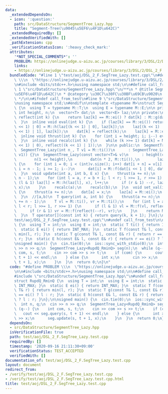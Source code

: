 ```yaml
---
data:
  _extendedDependsOn:
  - icon: ':question:'
    path: src/DataStructure/SegmentTree_Lazy.hpp
    title: "Segment-Tree(\u9045\u5EF6\u4F1D\u642C)"
  _extendedRequiredBy: []
  _extendedVerifiedWith: []
  _pathExtension: cpp
  _verificationStatusIcon: ':heavy_check_mark:'
  attributes:
    '*NOT_SPECIAL_COMMENTS*': ''
    PROBLEM: https://onlinejudge.u-aizu.ac.jp/courses/library/3/DSL/2/DSL_2_F
    links:
    - https://onlinejudge.u-aizu.ac.jp/courses/library/3/DSL/2/DSL_2_F
  bundledCode: "#line 1 \"test/aoj/DSL_2_F.SegTree_Lazy.test.cpp\"\n#define PROBLEM\
    \ \\\n  \"https://onlinejudge.u-aizu.ac.jp/courses/library/3/DSL/2/DSL_2_F\"\n\
    \n#include <bits/stdc++.h>\nusing namespace std;\n\n#define call_from_test\n#line\
    \ 1 \"src/DataStructure/SegmentTree_Lazy.hpp\"\n/**\n * @title Segment-Tree(\u9045\
    \u5EF6\u4F1D\u642C)\n * @category \u30C7\u30FC\u30BF\u69CB\u9020\n * @brief O(logN)\n\
    \ */\n\n#ifndef call_from_test\n#line 9 \"src/DataStructure/SegmentTree_Lazy.hpp\"\
    \nusing namespace std;\n#endif\n\ntemplate <typename M>\nstruct SegmentTree_Lazy\
    \ {\n  using T = typename M::T;\n  using E = typename M::E;\n\n private:\n  const\
    \ int height, n;\n  vector<T> dat;\n  vector<E> laz;\n\n private:\n  inline T\
    \ reflect(int k) {\n    return laz[k] == M::ei() ? dat[k] : M::g(dat[k], laz[k]);\n\
    \  }\n  inline void eval(int k) {\n    if (laz[k] == M::ei()) return;\n    laz[(k\
    \ << 1) | 0] = M::h(laz[(k << 1) | 0], laz[k]);\n    laz[(k << 1) | 1] = M::h(laz[(k\
    \ << 1) | 1], laz[k]);\n    dat[k] = reflect(k);\n    laz[k] = M::ei();\n  }\n\
    \  inline void thrust(int k) {\n    for (int i = height; i; i--) eval(k >> i);\n\
    \  }\n  inline void recalc(int k) {\n    while (k >>= 1) dat[k] = M::f(reflect((k\
    \ << 1) | 0), reflect((k << 1) | 1));\n  }\n\n public:\n  SegmentTree_Lazy() {}\n\
    \  SegmentTree_Lazy(int n_, T v1 = M::ti())\n      : SegmentTree_Lazy(vector<T>(n_,\
    \ v1)) {}\n  SegmentTree_Lazy(const vector<T>& v)\n      : height(ceil(log2(v.size()))),\n\
    \        n(1 << height),\n        dat(n * 2, M::ti()),\n        laz(n * 2, M::ei())\
    \ {\n    for (int i = 0; i < (int)v.size(); i++) dat[i + n] = v[i];\n    for (int\
    \ i = n - 1; i >= 1; i--)\n      dat[i] = M::f(dat[i << 1 | 0], dat[i << 1 | 1]);\n\
    \  }\n  void update(int a, int b, E x) {\n    thrust(a += n);\n    thrust(b +=\
    \ n - 1);\n    for (int l = a, r = b + 1; l < r; l >>= 1, r >>= 1) {\n      if\
    \ (l & 1) laz[l] = M::h(laz[l], x), l++;\n      if (r & 1) --r, laz[r] = M::h(laz[r],\
    \ x);\n    }\n    recalc(a);\n    recalc(b);\n  }\n  void set_val(int a, T x)\
    \ {\n    thrust(a += n);\n    dat[a] = x;\n    laz[a] = M::ei();\n    recalc(a);\n\
    \  }\n  //[a,b)\n  T query(int a, int b) {\n    thrust(a += n);\n    thrust(b\
    \ += n - 1);\n    T vl = M::ti(), vr = M::ti();\n    for (int l = a, r = b + 1;\
    \ l < r; l >>= 1, r >>= 1) {\n      if (l & 1) vl = M::f(vl, reflect(l++));\n\
    \      if (r & 1) vr = M::f(reflect(--r), vr);\n    }\n    return M::f(vl, vr);\n\
    \  }\n  T operator[](const int k) { return query(k, k + 1); }\n};\n#line 9 \"\
    test/aoj/DSL_2_F.SegTree_Lazy.test.cpp\"\n#undef call_from_test\n\nstruct RupdQ_RminQ\
    \ {\n  using T = int;\n  using E = int;\n  static T ti() { return INT_MAX; }\n\
    \  static E ei() { return INT_MAX; }\n  static T f(const T& l, const T& r) { return\
    \ min(l, r); }\n  static T g(const T& l, const E& r) { return r == ei() ? l :\
    \ r; }\n  static E h(const E& l, const E& r) { return r == ei() ? l : r; }\n};\n\
    \nsigned main() {\n  cin.tie(0);\n  ios::sync_with_stdio(0);\n  int n, q;\n  cin\
    \ >> n >> q;\n  SegmentTree_Lazy<RupdQ_RminQ> seg(n);\n  while (q--) {\n    int\
    \ com, s, t;\n    cin >> com >> s >> t;\n    if (com) {\n      cout << seg.query(s,\
    \ t + 1) << endl;\n    } else {\n      int x;\n      cin >> x;\n      seg.update(s,\
    \ t + 1, x);\n    }\n  }\n  return 0;\n}\n"
  code: "#define PROBLEM \\\n  \"https://onlinejudge.u-aizu.ac.jp/courses/library/3/DSL/2/DSL_2_F\"\
    \n\n#include <bits/stdc++.h>\nusing namespace std;\n\n#define call_from_test\n\
    #include \"src/DataStructure/SegmentTree_Lazy.hpp\"\n#undef call_from_test\n\n\
    struct RupdQ_RminQ {\n  using T = int;\n  using E = int;\n  static T ti() { return\
    \ INT_MAX; }\n  static E ei() { return INT_MAX; }\n  static T f(const T& l, const\
    \ T& r) { return min(l, r); }\n  static T g(const T& l, const E& r) { return r\
    \ == ei() ? l : r; }\n  static E h(const E& l, const E& r) { return r == ei()\
    \ ? l : r; }\n};\n\nsigned main() {\n  cin.tie(0);\n  ios::sync_with_stdio(0);\n\
    \  int n, q;\n  cin >> n >> q;\n  SegmentTree_Lazy<RupdQ_RminQ> seg(n);\n  while\
    \ (q--) {\n    int com, s, t;\n    cin >> com >> s >> t;\n    if (com) {\n   \
    \   cout << seg.query(s, t + 1) << endl;\n    } else {\n      int x;\n      cin\
    \ >> x;\n      seg.update(s, t + 1, x);\n    }\n  }\n  return 0;\n}\n"
  dependsOn:
  - src/DataStructure/SegmentTree_Lazy.hpp
  isVerificationFile: true
  path: test/aoj/DSL_2_F.SegTree_Lazy.test.cpp
  requiredBy: []
  timestamp: '2020-09-16 21:11:30+09:00'
  verificationStatus: TEST_ACCEPTED
  verifiedWith: []
documentation_of: test/aoj/DSL_2_F.SegTree_Lazy.test.cpp
layout: document
redirect_from:
- /verify/test/aoj/DSL_2_F.SegTree_Lazy.test.cpp
- /verify/test/aoj/DSL_2_F.SegTree_Lazy.test.cpp.html
title: test/aoj/DSL_2_F.SegTree_Lazy.test.cpp
---
```

